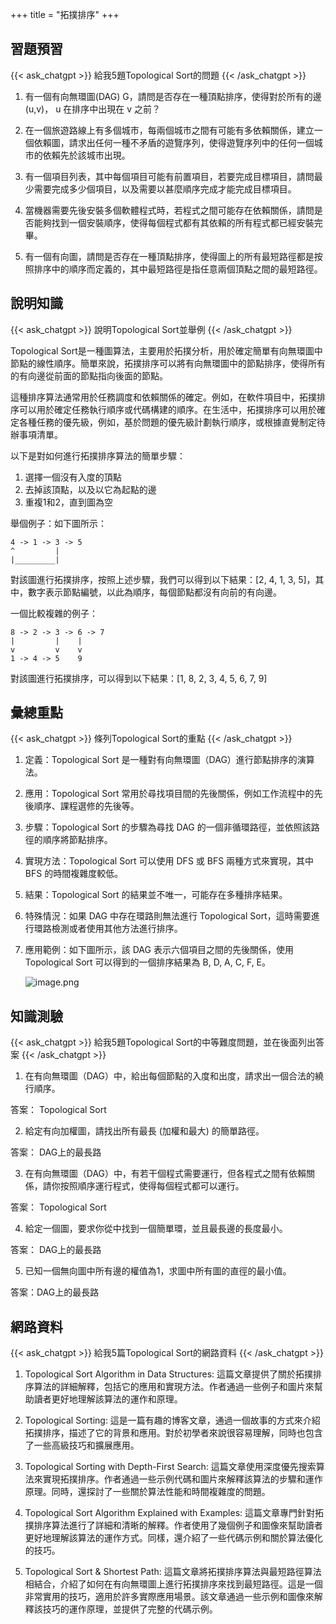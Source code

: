 +++
title = "拓撲排序"
+++
## 習題預習
{{< ask_chatgpt >}}
給我5題Topological Sort的問題
{{< /ask_chatgpt >}}



1. 有一個有向無環圖(DAG) G，請問是否存在一種頂點排序，使得對於所有的邊 (u,v)， u 在排序中出現在 v 之前？

2. 在一個旅遊路線上有多個城市，每兩個城市之間有可能有多依賴關係，建立一個依賴圖，請求出任何一種不矛盾的遊覽序列，使得遊覽序列中的任何一個城市的依賴先於該城市出現。

3. 有一個項目列表，其中每個項目可能有前置項目，若要完成目標項目，請問最少需要完成多少個項目，以及需要以甚麼順序完成才能完成目標項目。

4. 當機器需要先後安裝多個軟體程式時，若程式之間可能存在依賴關係，請問是否能夠找到一個安裝順序，使得每個程式都有其依賴的所有程式都已經安裝完畢。

5. 有一個有向圖，請問是否存在一種頂點排序，使得圖上的所有最短路徑都是按照排序中的順序而定義的，其中最短路徑是指任意兩個頂點之間的最短路徑。   

## 說明知識
{{< ask_chatgpt >}}
說明Topological Sort並舉例
{{< /ask_chatgpt >}}



Topological Sort是一種圖算法，主要用於拓撲分析，用於確定簡單有向無環圖中節點的線性順序。簡單來說，拓撲排序可以將有向無環圖中的節點排序，使得所有的有向邊從前面的節點指向後面的節點。

這種排序算法通常用於任務調度和依賴關係的確定。例如，在軟件項目中，拓撲排序可以用於確定任務執行順序或代碼構建的順序。在生活中，拓撲排序可以用於確定各種任務的優先級，例如，基於問題的優先級計劃執行順序，或根據直覺制定待辦事項清單。

以下是對如何進行拓撲排序算法的簡單步驟：
1. 選擇一個沒有入度的頂點
2. 去掉該頂點，以及以它為起點的邊
3. 重複1和2，直到圖為空

舉個例子：如下圖所示：

```
4 -> 1 -> 3 -> 5
^         |
|_________|
```

對該圖進行拓撲排序，按照上述步驟，我們可以得到以下結果：[2, 4, 1, 3, 5]，其中，數字表示節點編號，以此為順序，每個節點都沒有向前的有向邊。

一個比較複雜的例子：

```
8 -> 2 -> 3 -> 6 -> 7
|         |    |
v         v    v
1 -> 4 -> 5    9
```

對該圖進行拓撲排序，可以得到以下結果：[1, 8, 2, 3, 4, 5, 6, 7, 9]   

## 彙總重點
{{< ask_chatgpt >}}
條列Topological Sort的重點
{{< /ask_chatgpt >}}

1. 定義：Topological Sort 是一種對有向無環圖（DAG）進行節點排序的演算法。

2. 應用：Topological Sort 常用於尋找項目間的先後關係，例如工作流程中的先後順序、課程選修的先後等。

3. 步驟：Topological Sort 的步驟為尋找 DAG 的一個非循環路徑，並依照該路徑的順序將節點排序。

4. 實現方法：Topological Sort 可以使用 DFS 或 BFS 兩種方式來實現，其中 BFS 的時間複雜度較低。

5. 結果：Topological Sort 的結果並不唯一，可能存在多種排序結果。

6. 特殊情況：如果 DAG 中存在環路則無法進行 Topological Sort，這時需要進行環路檢測或者使用其他方法進行排序。

7. 應用範例：如下圖所示，該 DAG 表示六個項目之間的先後關係，使用 Topological Sort 可以得到的一個排序結果為 B, D, A, C, F, E。

   ![image.png](https://i.imgur.com/XnoZwqa.png)   

## 知識測驗
{{< ask_chatgpt >}}
給我5題Topological Sort的中等難度問題，並在後面列出答案
{{< /ask_chatgpt >}}



1. 在有向無環圖（DAG）中，給出每個節點的入度和出度，請求出一個合法的繞行順序。

答案： Topological Sort

2. 給定有向加權圖，請找出所有最長 (加權和最大) 的簡單路徑。

答案： DAG上的最長路

3. 在有向無環圖（DAG）中，有若干個程式需要運行，但各程式之間有依賴關係，請你按照順序運行程式，使得每個程式都可以運行。

答案： Topological Sort

4. 給定一個圖，要求你從中找到一個簡單環，並且最長邊的長度最小。

答案： DAG上的最長路

5. 已知一個無向圖中所有邊的權值為1，求圖中所有圖的直徑的最小值。

答案：DAG上的最長路   

## 網路資料
{{< ask_chatgpt >}}
給我5篇Topological Sort的網路資料
{{< /ask_chatgpt >}}



1. Topological Sort Algorithm in Data Structures: 這篇文章提供了關於拓撲排序算法的詳細解釋，包括它的應用和實現方法。作者通過一些例子和圖片來幫助讀者更好地理解該算法的運作和原理。

2. Topological Sorting: 這是一篇有趣的博客文章，通過一個故事的方式來介紹拓撲排序，描述了它的背景和應用。對於初學者來說很容易理解，同時也包含了一些高級技巧和擴展應用。

3. Topological Sorting with Depth-First Search: 這篇文章使用深度優先搜索算法來實現拓撲排序。作者通過一些示例代碼和圖片來解釋該算法的步驟和運作原理。同時，還探討了一些關於算法性能和時間複雜度的問題。

4. Topological Sort Algorithm Explained with Examples: 這篇文章專門針對拓撲排序算法進行了詳細和清晰的解釋。作者使用了幾個例子和圖像來幫助讀者更好地理解該算法的運作方式。同樣，還介紹了一些代碼示例和關於算法優化的技巧。

5. Topological Sort & Shortest Path: 這篇文章將拓撲排序算法與最短路徑算法相結合，介紹了如何在有向無環圖上進行拓撲排序來找到最短路徑。這是一個非常實用的技巧，適用於許多實際應用場景。該文章通過一些示例和圖像來解釋該技巧的運作原理，並提供了完整的代碼示例。   

